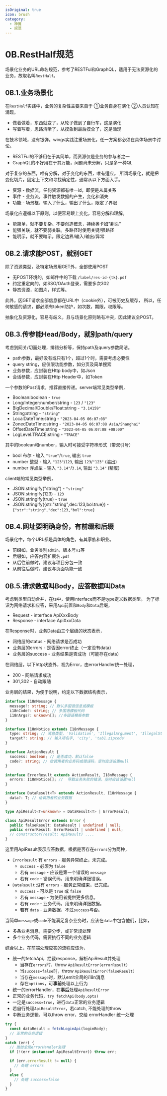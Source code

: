 ```yaml
---
isOriginal: true
icon: brush
category:
  - 神翼
  - 规范
---
```


# 0B.RestHalf规范

场景化业务的URL命名规范，参考了RESTFul和GraphQL，适用于无法资源化的业务，故取名叫`RestHalf`。

## 0B.1.业务场景化

在`RestHalf`实践中，业务的复杂性主要来自于 ①业务自身在演化 ②人员认知在涌现。

* 做着做着，东西就变了，从轮子做到了自行车，这是演化
* 写着写着，思路清晰了，从摸象到最后摸全了，这是涌现

在技术领域，没有银弹。wings实践注重场景化，任一方案都必须在具体场景中讨论。

* RESTFul的不够用在于其简单，而资源仅是业务的参与者之一
* GraphQL的不好用在于其万能，问题尚未分解，只是多一种QL

对于复杂的东西，唯有分解，对于变化的东西，唯有适应。
所谓场景化，就是把变化切片，固定上下文和寻找确定性，通常从以下方面入手。

* 资源 - 数据流，任何资源都有唯一id，即便是从属关系
* 事件 - 业务流，事件触发数据的产生，变化和消失
* 功能 - 场景框，输入了什么，输出了什么，限定了界限

场景化应遵循以下原则，以便容易跟上变化，容易分解和理解。

* 能简单，就不要复杂。不要创造概念，持续奥卡姆"剃头"
* 能强关联，就不要弱关联。多路径时使用关键/强路径
* 能明示，就不要暗示。限定边界/输入/输出/异常

## 0B.2.请求能POST，就别GET

除了资源类型，及特定场景用GET外，全部使用POST

* 无POST环境的，如邮件中的下载 `/label/res-id-{tk}.pdf`
* 约定重定向的，如SSO/OAuth登录，需要多次302
* 静态资源，如图片，样式等。

此外，因GET请求全部信息都在URL中（cookie外），可被历史及缓存，
所以，任何敏感的请求，都必须有token防护，如次数，期限，权限等。

抽象化及资源化，容易有歧义，且与场景化原则略有冲突，因此建议全POST。

## 0B.3.传参能Head/Body，就别path/query

考虑到网关/切面处理，排错分析等，保持path及query参数简洁。

* path参数，最好没有或只有1个，超过1个时，需要考虑必要性
* query string，应仅限功能参数，如分页及简单搜索
* 业务参数，应封装在Http body中，如Json
* 会话参数，应封装在Http Header中，如Token

一个参数的Post请求，推荐直接传递。server端常见类型举例，

* Boolean:boolean - `true`
* Long/Integer:number/string - `123` / `"123"`
* BigDecimal/Double/Float:string - `"3.14159"`
* String:string - `"string"`
* LocalDateTime:string - `"2023-04-05 06:07:08"`
* ZonedDateTime:string - `"2023-04-05 06:07:08 Asia/Shanghai"`
* OffsetDateTime:string - `"2023-04-05 06:07:08 +08:00"`
* LogLevel.TRACE:string - `"TRACE"`

其中的boolean和number，输入时可接受字符串形式（带双引号）

* bool 布尔 - 输入 `"true"`/`true`, 输出 `true`
* number 整型 - 输入 `"123"`/`123`, 输出 `123`/`"123"` (溢出)
* number 浮点型 - 输入 `"3.14"`/`3.14`, 输出 `"3.14"` (精度)

client端的常见类型举例，

* JSON.stringify("string") - `"string"`
* JSON.stringify(123) - `123`
* JSON.stringify(true) - `true`
* JSON.stringify({str:"string",dec:123,bol:true}) - `{"str":"string","dec":123,"bol":true}`

## 0B.4.网址要明确身份，有前缀和后缀

场景化中，每个URL都是具体的角色，有其家族和职业。

* 前缀如，业务类别`admin`，版本号`v1`等
* 后缀如，应答内容扩展名`.pdf`
* 从后往前做时，建议与项目分包一致
* 从前往后做时，建议与页面功能一致

## 0B.5.请求数据叫Body，应答数据叫Data

考虑到类型自动合并，在ts中，使用interface而不是type定义数据类型。
为了标识为网络请求和应答，采用`Api`前置和`Body`和`Data`后缀，

* Request - interface ApiXxxBody
* Response - interface ApiXxxData

在Response时，业务Data由三个层级的状态表示，

* 网络层的status - 网络请求是否成功
* 业务层的errors - 是否因error终止（一定没有data）
* 业务层的success - 业务结果是否成功（可能存在data）

在网络层，以下http状态外，视为Error，由errorHandler统一处理，

* 200 - 网络请求成功
* 301,302 - 自动跟随

业务层的结果，为便于说明，约定以下数据结构表示，

```ts
interface I18nMessage {
  message?: string; // 默认多国语信息或模板
  i18nCode?: string; // 多国语模板代码
  i18nArgs?: unknown[]; //多国语模板参数
}

interface I18nNotice extends I18nMessage {
  type: string; // 消息类型, 'Validation', 'IllegalArgument', 'IllegalState'
  target?: string; // 输入项名字, 'city', 'tab1.zipcode'
}

interface ActionResult {
  success: boolean; // 是否成功，默认false
  code?: string; // 给调用者的业务码或错误码，空时应该设置null
}

interface ErrorResult extends ActionResult, I18nMessage {
  errors: I18nNotice[]; //  导致业务失败的错误，空时应该设置null
}

interface DataResult<T> extends ActionResult, I18nMessage {
  data?: T; // 给调用者的业务数据
}

type ApiResult<T=unknown> = DataResult<T> | ErrorResult;

class ApiResultError extends Error {
  public falseResult: DataResult | undefined | null;
  public errorResult: ErrorResult | undefined | null;
  // constructor(result: ApiResult) ....
}
```

这里用ApiResult表示应答数据，根据是否存在`errors`分为两种，

* `ErrorResult` 有 `errors` -  服务异常终止，未完成。
  - `success` - 必须为 `false`
  - 若有 `message` - 应该是第一个错误的 `message`
  - 若有 `code` - 错误代码，用来明确详细错误。
* `DataResult` 没有 `errors` - 服务正常结束，已完成。
  - `success` - 可以是 `true` 或 `false`
  - 若有 `message` -  为使用者提供更多信息。
  - 若有 `code` - 业务代码，用来明确详细数据。
  - 若有 `data` - 业务数据，不过`success`与否。

当简单`message`或`code`不能满足复杂业务时，应该在`data`中包含他们，比如，

* 多条业务消息，需要分步，或非常规处理
* 多个业务代码，需要执行不同的业务逻辑

综合以上，在前端处理应答的流程应该为，

* 统一的fetchApi，拦截response，解析ApiResult并处理
  - 当存在`errors`时，throw `ApiResultError(errorResult)`
  - 当`success=false`时，throw `ApiResultError(falseResult)`
  - 当存在`message`时，默认emit全局的i18n消息
  - 存在`options`，可**事前**处理以上行为
* 统一的errorHandler，在**事后**处理`ApiResultError`
* 正常的业务代码，`try fetchApi(body,opts)`
* 一定是`success=true`，进行`data`正常的业务逻辑
* 若自行处理`ApiResultError`，若catch, 不能处理的throw
* 中断业务逻辑，可以throw error，交给 errorHandler 统一处理

```ts
try {
  const dataResult = fetchLoginApi(loginBody);
  // 正常的业务逻辑
}
catch (err) {
  // 抛给全局errorHandler处理
  if (!(err instanceof ApiResultError)) throw err;

  if (err.errorResult != null) {
    // 处理 errors
  }
  else {
    // 处理 success=false
  }
}
```
